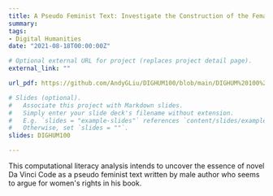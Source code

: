 ```yaml
---
title: A Pseudo Feminist Text: Investigate the Construction of the Female Images in Dan Brown’s Novel *The Da Vinci Code*
summary:
tags:
- Digital Humanities
date: "2021-08-18T00:00:00Z"

# Optional external URL for project (replaces project detail page).
external_link: ""

url_pdf: https://github.com/AndyGLiu/DIGHUM100/blob/main/DIGHUM%20100%20Slides%20Final.pptx

# Slides (optional).
#   Associate this project with Markdown slides.
#   Simply enter your slide deck's filename without extension.
#   E.g. `slides = "example-slides"` references `content/slides/example-slides.md`.
#   Otherwise, set `slides = ""`.
slides: DIGHUM100

---
```

This computational literacy analysis intends to uncover the essence of novel Da Vinci Code as a pseudo feminist text written by male author who seems to argue for women's rights in his book.
